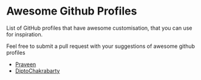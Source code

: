 # Awesome Github Profiles

List of GitHub profiles that have awesome customisation, that you can use for inspiration.

Feel free to submit a pull request with your suggestions of awesome github profiles

- [Praveen](https://github.com/praveenscience)
- [DiptoChakrabarty](https://github.com/diptochakrabarty) 
